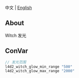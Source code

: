中文 | [English](./README_EN.md)

## About
Witch 发光

## ConVar
```c
// 发光范围
l4d2_witch_glow_min_range "500"
l4d2_witch_glow_max_range "2000"
```
